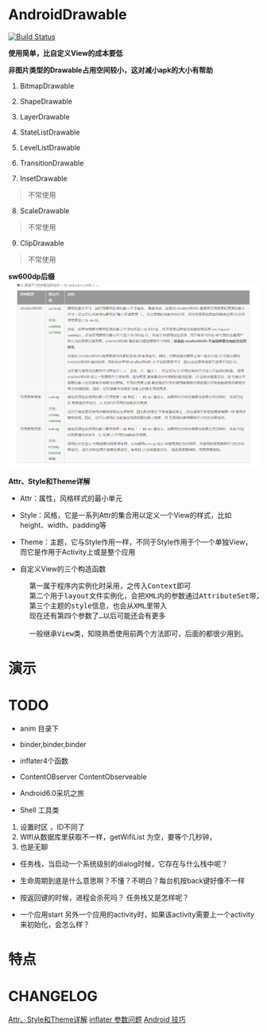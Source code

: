 # AndroidDrawable

[![Build Status](https://travis-ci.org/meolu/walle-web.svg?branch=master)](https://travis-ci.org/meolu/walle-web)

**使用简单，比自定义View的成本要低**

**非图片类型的Drawable占用空间较小，这对减小apk的大小有帮助**

1. BitmapDrawable

2. ShapeDrawable

3. LayerDrawable

4. StateListDrawable

5. LevelListDrawable

6. TransitionDrawable

7. InsetDrawable
> 不常使用

8. ScaleDrawable
> 不常使用

9. ClipDrawable
> 不常使用

**sw600dp后缀**
![](pic/屏幕尺寸限定符.png)

**Attr、Style和Theme详解**
- Attr：属性，风格样式的最小单元

- Style：风格，它是一系列Attr的集合用以定义一个View的样式，比如height、width、padding等

- Theme：主题，它与Style作用一样，不同于Style作用于个一个单独View，而它是作用于Activity上或是整个应用

- 自定义View的三个构造函数
<pre>
     第一属于程序内实例化时采用，之传入Context即可
     第二个用于layout文件实例化，会把XML内的参数通过AttributeSet带入到View内。
     第三个主题的style信息，也会从XML里带入
     现在还有第四个参数了…以后可能还会有更多

     一般继承View类，知晓熟悉使用前两个方法即可，后面的都很少用到。
</pre>

# 演示

# TODO

- anim 目录下

- binder,binder,binder

- inflater4个函数

- ContentOBserver ContentObserveable

- Android6.0采坑之旅

- Shell 工具类

1. 设置时区 ，ID不同了
2. WIfI从数据库里获取不一样，getWifiList 为空，要等个几秒钟，
3. 也是无聊

- 任务栈，当启动一个系统级别的dialog时候，它存在与什么栈中呢？

- 生命周期到底是什么意思啊？不懂？不明白？每台机按back键好像不一样

- 按返回键的时候，进程会杀死吗？ 任务栈又是怎样呢？

- 一个应用start 另外一个应用的activity时，如果该activity需要上一个activity来初始化，会怎么样？

# 特点

# CHANGELOG
[Attr、Style和Theme详解](http://www.jianshu.com/p/dd79220b47dd)
[inflater 参数问题](http://www.jianshu.com/p/164e3ed1bc9f)
[Android 技巧](https://github.com/AndroidPreView/AndroidNote/blob/master/blog/Android%E5%BC%80%E5%8F%91%E5%BD%95/Android-%E6%8A%80%E5%B7%A7.md)








